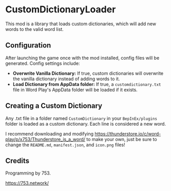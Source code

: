 # CustomDictionaryLoader

This mod is a library that loads custom dictionaries, which will add new words to the valid word list.

## Configuration

After launching the game once with the mod installed, config files will be generated. Config settings include:
- **Overwrite Vanilla Dictionary:** If true, custom dictionaries will overwrite the vanilla dictionary instead of adding words to it.
- **Load Dictionary from AppData folder:** If true, a `customdictionary.txt` file in Word Play's AppData folder will be loaded if it exists.

## Creating a Custom Dictionary

Any .txt file in a folder named `CustomDictionary` in your `BepInEx/plugins` folder is loaded as a custom dictionary. Each line is considered a new word.

I recommend downloading and modifying https://thunderstore.io/c/word-play/p/x753/Thunderstore_is_a_word/ to make your own, just be sure to change the `README.md`, `manifest.json`, and `icon.png` files!

## Credits
Programming by 753.

https://753.network/